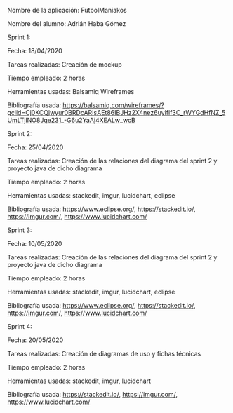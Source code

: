 Nombre de la aplicación: FutbolManiakos

Nombre del alumno: Adrián Haba Gómez

Sprint 1:

Fecha: 18/04/2020

Tareas realizadas: Creación de mockup

Tiempo empleado: 2 horas

Herramientas usadas: Balsamiq Wireframes

Bibliografía usada: https://balsamiq.com/wireframes/?gclid=Cj0KCQjwyur0BRDcARIsAEt86IBJHz2X4nez6uylflf3C_rWYGdHfNZ_5UmLTjlNO8Jqe231_-G6u2YaAj4XEALw_wcB

Sprint 2:

Fecha: 25/04/2020

Tareas realizadas: Creación de las relaciones del diagrama del sprint 2 y proyecto java de dicho diagrama

Tiempo empleado: 2 horas

Herramientas usadas: stackedit, imgur, lucidchart, eclipse

Bibliografía usada: https://www.eclipse.org/, https://stackedit.io/, https://imgur.com/, https://www.lucidchart.com/

Sprint 3:

Fecha: 10/05/2020

Tareas realizadas: Creación de las relaciones del diagrama del sprint 2 y proyecto java de dicho diagrama

Tiempo empleado: 2 horas

Herramientas usadas: stackedit, imgur, lucidchart, eclipse

Bibliografía usada: https://www.eclipse.org/, https://stackedit.io/, https://imgur.com/, https://www.lucidchart.com/

Sprint 4:

Fecha: 20/05/2020

Tareas realizadas: Creación de diagramas de uso y fichas técnicas

Tiempo empleado: 2 horas

Herramientas usadas: stackedit, imgur, lucidchart

Bibliografía usada: https://stackedit.io/, https://imgur.com/, https://www.lucidchart.com/

